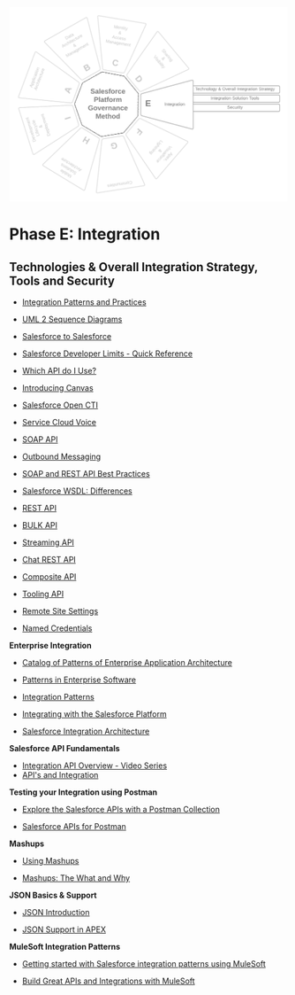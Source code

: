 <p align="center">
  <img src="https://github.com/SalesforcePlatformGovernanceMethod/phase-e/blob/550f8fbf4f282fc718b1d8946f1b22348dbba8d8/images/phase-e.png" title="Phase C">
</p>

# Phase E: Integration

## **Technologies & Overall Integration Strategy, Tools and Security**

- [Integration Patterns and Practices](https://developer.salesforce.com/docs/atlas.en-us.integration_patterns_and_practices.meta/integration_patterns_and_practices/integ_pat_middleware_definitions.htm)

- [UML 2 Sequence Diagrams](http://agilemodeling.com/artifacts/sequenceDiagram.htm)

- [Salesforce to Salesforce](https://help.salesforce.com/s/articleView?id=sf.business_network_intro.htm&type=5)

- [Salesforce Developer Limits - Quick Reference](https://blog.bessereau.eu/assets/pdfs/salesforce_app_limits_cheatsheet.pdf)

- [Which API do I Use?](https://help.salesforce.com/s/articleView?id=sf.integrate_what_is_api.htm&type=5)

- [Introducing Canvas](https://developer.salesforce.com/docs/atlas.en-us.platform_connect.meta/platform_connect/canvas_framework_intro.htm#:~:text=Canvas%20enables%20you%20to%20easily,part%20of%20their%20Salesforce%20experience)

- [Salesforce Open CTI](https://help.salesforce.com/s/articleView?id=sf.cloud_cti_api_overview.htm&type=5)

- [Service Cloud Voice](https://help.salesforce.com/s/articleView?id=sf.voice_about.htm&type=5)

- [SOAP API](https://developer.salesforce.com/docs/atlas.en-us.api.meta/api/sforce_api_quickstart_intro.htm)

- [Outbound Messaging](https://developer.salesforce.com/docs/atlas.en-us.api.meta/api/sforce_api_om_outboundmessaging_understanding.htm)

- [SOAP and REST API Best Practices](https://help.salesforce.com/s/articleView?id=000334692&type=1)

- [Salesforce WSDL: Differences](https://help.salesforce.com/s/articleView?id=000325670&type=1)

- [REST API](https://developer.salesforce.com/docs/atlas.en-us.api_rest.meta/api_rest/intro_what_is_rest_api.htm)

- [BULK API](https://developer.salesforce.com/docs/atlas.en-us.api_asynch.meta/api_asynch/asynch_api_intro.htm)

- [Streaming API](https://developer.salesforce.com/docs/atlas.en-us.api_streaming.meta/api_streaming/intro_stream.htm)

- [Chat REST API](https://developer.salesforce.com/docs/atlas.en-us.live_agent_rest.meta/live_agent_rest/live_agent_rest_understanding_resources.htm)

- [Composite API](https://developer.salesforce.com/docs/atlas.en-us.api_rest.meta/api_rest/resources_composite_composite.htm)

- [Tooling API](https://developer.salesforce.com/docs/atlas.en-us.api_tooling.meta/api_tooling/intro_api_tooling.htm)

- [Remote Site Settings](https://help.salesforce.com/s/articleView?id=sf.configuring_remoteproxy.htm&type=5)

- [Named Credentials](https://help.salesforce.com/s/articleView?id=sf.named_credentials_about.htm&type=5)

**Enterprise Integration**

- [Catalog of Patterns of Enterprise Application Architecture](https://martinfowler.com/eaaCatalog/)

- [Patterns in Enterprise Software](https://martinfowler.com/articles/enterprisePatterns.html)

- [Integration Patterns](https://www.enterpriseintegrationpatterns.com/index.html)

- [Integrating with the Salesforce Platform](https://developer.salesforce.com/blogs/developer-relations/2015/06/integrating-force-com)

- [Salesforce Integration Architecture](https://developer.salesforce.com/blogs/developer-relations/2014/11/salesforce-integration-architecture)

**Salesforce API Fundamentals**

- [Integration API Overview - Video Series](https://www.youtube.com/watch?v=nT9RS7pHLLg)
- [API's and Integration](https://developer.salesforce.com/developer-centers/integration-apis)

**Testing your Integration using Postman**

- [Explore the Salesforce APIs with a Postman Collection](https://developer.salesforce.com/blogs/2020/03/explore-the-salesforce-apis-with-a-postman-collection)

- [Salesforce APIs for Postman](https://github.com/forcedotcom/postman-salesforce-apis)

**Mashups**

- [Using Mashups](https://developer.salesforce.com/docs/atlas.en-us.salesforce_large_data_volumes_bp.meta/salesforce_large_data_volumes_bp/ldv_deployments_techniques_using_mashups.htm)

- [Mashups: The What and Why](http://www.bit.uwe.ac.uk/~pchatter/2011/readings/Mashups%20The%20What%20and%20Why%20-%20developer_force_com.htm)


**JSON Basics & Support**

- [JSON Introduction](https://www.w3schools.com/js/js_json_intro.asp)

- [JSON Support in APEX](https://developer.salesforce.com/docs/atlas.en-us.apexcode.meta/apexcode/apex_methods_system_json_overview.htm)

**MuleSoft Integration Patterns**

- [Getting started with Salesforce integration patterns using MuleSoft](https://developer.mulesoft.com/tutorials-and-howtos/quick-start/getting-started-with-salesforce-integration-patterns-using-mulesoft)

- [Build Great APIs and Integrations with MuleSoft](https://trailhead.salesforce.com/en/content/learn/trails/great-integrations-mulesoft)


